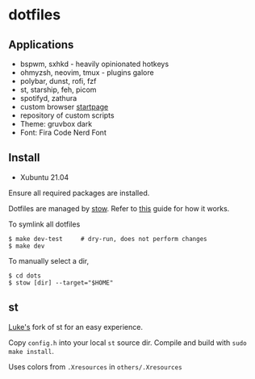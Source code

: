 # dotfiles

## Applications
- bspwm, sxhkd - heavily opinionated hotkeys
- ohmyzsh, neovim, tmux - plugins galore
- polybar, dunst, rofi, fzf
- st, starship, feh, picom
- spotifyd, zathura
- custom browser [startpage](https://github.com/kennethcheo/startpage)
- repository of custom scripts
- Theme: gruvbox dark
- Font: Fira Code Nerd Font

## Install
- Xubuntu 21.04

Ensure all required packages are installed.

Dotfiles are managed by [stow](https://www.gnu.org/software/stow/). Refer to
[this](http://brandon.invergo.net/news/2012-05-26-using-gnu-stow-to-manage-your-dotfiles.html) guide for how it works.

To symlink all dotfiles
```
$ make dev-test     # dry-run, does not perform changes
$ make dev
```

To manually select a dir,
```
$ cd dots
$ stow [dir] --target="$HOME"
```

## st
[Luke's](https://github.com/LukeSmithxyz/st) fork of st for an easy experience.

Copy `config.h` into your local `st` source dir. Compile and build with `sudo make install`.

Uses colors from `.Xresources` in `others/.Xresources`

